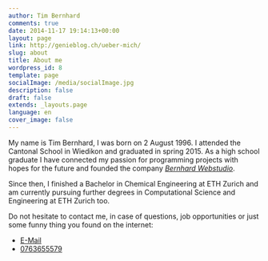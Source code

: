 ```yaml
---
author: Tim Bernhard
comments: true
date: 2014-11-17 19:14:13+00:00
layout: page
link: http://genieblog.ch/ueber-mich/
slug: about
title: About me
wordpress_id: 8
template: page
socialImage: /media/socialImage.jpg
description: false
draft: false
extends: _layouts.page
language: en
cover_image: false
---
```


My name is Tim Bernhard, I was born on 2 August 1996.
I attended the Cantonal School in Wiedikon and graduated in spring 2015. As a high school graduate I have connected my passion for programming projects with hopes for the future and founded the company [_Bernhard Webstudio_](http://bernhard-webstudio.ch).

Since then, I finished a Bachelor in Chemical Engineering at ETH Zurich 
and am currently pursuing further degrees in Computational Science 
and Engineering at ETH Zurich too.

Do not hesitate to contact me, in case of questions, job opportunities 
or just some funny thing you found on the internet:

- [E-Mail](mailto:tim@bernhard-webstudio.ch)
- [0763655579](tel:+41763655579)
